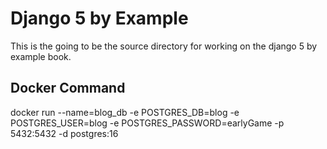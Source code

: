 # Django 5 by Example

This is the going to be the source directory for working on the django 5 by example book.

## Docker Command

 docker run --name=blog_db -e POSTGRES_DB=blog -e POSTGRES_USER=blog -e POSTGRES_PASSWORD=earlyGame -p 5432:5432 -d postgres:16
